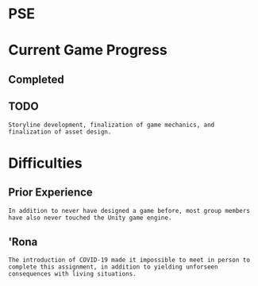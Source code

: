 # PSE

# Current Game Progress

  ## Completed
  
  ## TODO
  
    Storyline development, finalization of game mechanics, and finalization of asset design.

# Difficulties

  ## Prior Experience
  
    In addition to never have designed a game before, most group members have also never touched the Unity game engine.
  
  ## 'Rona
    
    The introduction of COVID-19 made it impossible to meet in person to complete this assignment, in addition to yielding unforseen consequences with living situations.

